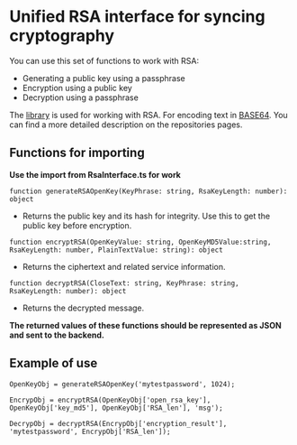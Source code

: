 # Unified RSA interface for syncing cryptography
You can use this set of functions to work with RSA:
- Generating a public key using a passphrase
- Encryption using a public key
- Decryption using a passphrase

The [library](https://github.com/wwwtyro/cryptico) is used for working with RSA. For encoding text in [BASE64](https://github.com/dankogai/js-base64).
You can find a more detailed description on the repositories pages.

## Functions for importing

__Use the import from RsaInterface.ts for work__

`function generateRSAOpenKey(KeyPhrase: string, RsaKeyLength: number): object`

- Returns the public key and its hash for integrity. Use this to get the public key before encryption.

`function encryptRSA(OpenKeyValue: string, OpenKeyMD5Value:string, RsaKeyLength: number, PlainTextValue: string): object`

- Returns the ciphertext and related service information.

`function decryptRSA(CloseText: string, KeyPhrase: string, RsaKeyLength: number): object`

- Returns the decrypted message.

__The returned values of these functions should be represented as JSON and sent to the backend.__

## Example of use

```
OpenKeyObj = generateRSAOpenKey('mytestpassword', 1024);

EncrypObj = encryptRSA(OpenKeyObj['open_rsa_key'], OpenKeyObj['key_md5'], OpenKeyObj['RSA_len'], 'msg');

DecrypObj = decryptRSA(EncrypObj['encryption_result'], 'mytestpassword', EncrypObj['RSA_len']);
```

